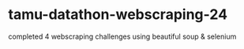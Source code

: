 # tamu-datathon-webscraping-24
completed 4 webscraping challenges using beautiful soup &amp; selenium
